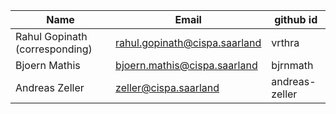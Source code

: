 | Name                          | Email                         | github id     |
|-------------------------------|-------------------------------|---------------|
| Rahul Gopinath (corresponding)| rahul.gopinath@cispa.saarland | vrthra        |
| Bjoern Mathis                 | bjoern.mathis@cispa.saarland  | bjrnmath      |
| Andreas Zeller                | zeller@cispa.saarland         | andreas-zeller|
